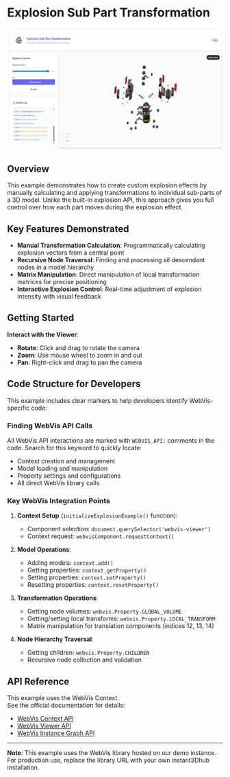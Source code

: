 # Explosion Sub Part Transformation

![Explosion Sub Part Transformation](./thumb.png)

## Overview

This example demonstrates how to create custom explosion effects by manually calculating and applying transformations to individual sub-parts of a 3D model. Unlike the built-in explosion API, this approach gives you full control over how each part moves during the explosion effect.

## Key Features Demonstrated

- **Manual Transformation Calculation**: Programmatically calculating explosion vectors from a central point
- **Recursive Node Traversal**: Finding and processing all descendant nodes in a model hierarchy
- **Matrix Manipulation**: Direct manipulation of local transformation matrices for precise positioning
- **Interactive Explosion Control**: Real-time adjustment of explosion intensity with visual feedback

## Getting Started

**Interact with the Viewer**:

- **Rotate**: Click and drag to rotate the camera
- **Zoom**: Use mouse wheel to zoom in and out
- **Pan**: Right-click and drag to pan the camera

## Code Structure for Developers

This example includes clear markers to help developers identify WebVis-specific code:

### Finding WebVis API Calls

All WebVis API interactions are marked with `WEBVIS_API:` comments in the code. Search for this keyword to quickly locate:

- Context creation and management
- Model loading and manipulation
- Property settings and configurations
- All direct WebVis library calls

### Key WebVis Integration Points

1. **Context Setup** (`initializeExplosionExample()` function):

    - Component selection: `document.querySelector('webvis-viewer')`
    - Context request: `webvisComponent.requestContext()`

2. **Model Operations**:

    - Adding models: `context.add()`
    - Getting properties: `context.getProperty()`
    - Setting properties: `context.setProperty()`
    - Resetting properties: `context.resetProperty()`

3. **Transformation Operations**:

    - Getting node volumes: `webvis.Property.GLOBAL_VOLUME`
    - Getting/setting local transforms: `webvis.Property.LOCAL_TRANSFORM`
    - Matrix manipulation for translation components (indices 12, 13, 14)

4. **Node Hierarchy Traversal**:
    - Getting children: `webvis.Property.CHILDREN`
    - Recursive node collection and validation

## API Reference

This example uses the WebVis Context.  
See the official documentation for details:

- [WebVis Context API](https://docs.threedy.io/latest/doc/webvis/interfaces/ContextAPI.html)
- [WebVis Viewer API](https://docs.threedy.io/latest/doc/webvis/interfaces/ViewerAPI.html)
- [WebVis Instance Graph API](https://docs.threedy.io/latest/doc/webvis/interfaces/InstanceGraphAPI.html)

---

**Note**: This example uses the WebVis library hosted on our demo instance. For production use, replace the library URL with your own instant3Dhub installation.
